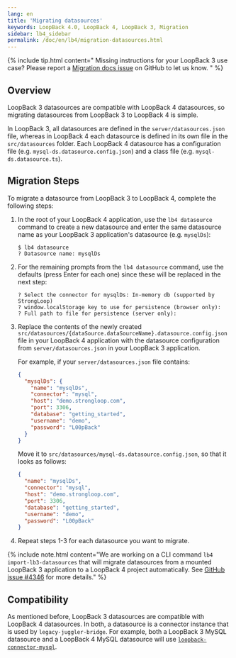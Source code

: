 ```yaml
---
lang: en
title: 'Migrating datasources'
keywords: LoopBack 4.0, LoopBack 4, LoopBack 3, Migration
sidebar: lb4_sidebar
permalink: /doc/en/lb4/migration-datasources.html
---
```


{% include tip.html content="
Missing instructions for your LoopBack 3 use case? Please report a [Migration docs issue](https://github.com/strongloop/loopback-next/issues/new?labels=question,Migration,Docs&template=Migration_docs.md) on GitHub to let us know.
" %}

## Overview

LoopBack 3 datasources are compatible with LoopBack 4 datasources, so migrating
datasources from LoopBack 3 to LoopBack 4 is simple.

In LoopBack 3, all datasources are defined in the `server/datasources.json`
file, whereas in LoopBack 4 each datasource is defined in its own file in the
`src/datasources` folder. Each LoopBack 4 datasource has a configuration file
(e.g. `mysql-ds.datasource.config.json`) and a class file (e.g.
`mysql-ds.datasource.ts`).

## Migration Steps

To migrate a datasource from LoopBack 3 to LoopBack 4, complete the following
steps:

1. In the root of your LoopBack 4 application, use the `lb4 datasource` command
   to create a new datasource and enter the same datasource name as your
   LoopBack 3 application's datasource (e.g. `mysqlDs`):

   ```
   $ lb4 datasource
   ? Datasource name: mysqlDs
   ```

2. For the remaining prompts from the `lb4 datasource` command, use the defaults
   (press Enter for each one) since these will be replaced in the next step:

   ```
   ? Select the connector for mysqlDs: In-memory db (supported by StrongLoop)
   ? window.localStorage key to use for persistence (browser only):
   ? Full path to file for persistence (server only):
   ```

3. Replace the contents of the newly created
   `src/datasources/{dataSource.dataSourceName}.datasource.config.json` file in
   your LoopBack 4 application with the datasource configuration from
   `server/datasources.json` in your LoopBack 3 application.

   For example, if your `server/datasources.json` file contains:

   ```json
   {
     "mysqlDs": {
       "name": "mysqlDs",
       "connector": "mysql",
       "host": "demo.strongloop.com",
       "port": 3306,
       "database": "getting_started",
       "username": "demo",
       "password": "L00pBack"
     }
   }
   ```

   Move it to `src/datasources/mysql-ds.datasource.config.json`, so that it
   looks as follows:

   ```json
   {
     "name": "mysqlDs",
     "connector": "mysql",
     "host": "demo.strongloop.com",
     "port": 3306,
     "database": "getting_started",
     "username": "demo",
     "password": "L00pBack"
   }
   ```

4. Repeat steps 1-3 for each datasource you want to migrate.

{% include note.html content="We are working on a CLI command `lb4 import-lb3-datasources` that will migrate datasources from a mounted LoopBack 3 application to a LoopBack 4 project automatically. See [GitHub issue #4346](https://github.com/strongloop/loopback-next/issues/4346) for more details." %}

## Compatibility

As mentioned before, LoopBack 3 datasources are compatible with LoopBack 4
datasources. In both, a datasource is a connector instance that is used by
`legacy-juggler-bridge`. For example, both a LoopBack 3 MySQL datasource and a
LoopBack 4 MySQL datasource will use
[`loopback-connector-mysql`](http://github.com/strongloop/loopback-connector-mysql).

